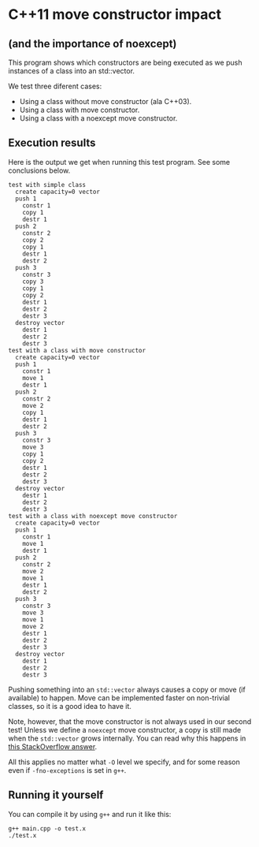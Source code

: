 # C++11 move constructor impact
## (and the importance of noexcept)

This program shows which constructors are being executed as we push instances of a class into an std::vector.

We test three diferent cases:

  * Using a class without move constructor (ala C++03).
  * Using a class with move constructor.
  * Using a class with a noexcept move constructor.

## Execution results

Here is the output we get when running this test program. See some conclusions below.

```
test with simple class
  create capacity=0 vector
  push 1
    constr 1
    copy 1
    destr 1
  push 2
    constr 2
    copy 2
    copy 1
    destr 1
    destr 2
  push 3
    constr 3
    copy 3
    copy 1
    copy 2
    destr 1
    destr 2
    destr 3
  destroy vector
    destr 1
    destr 2
    destr 3
test with a class with move constructor
  create capacity=0 vector
  push 1
    constr 1
    move 1
    destr 1
  push 2
    constr 2
    move 2
    copy 1
    destr 1
    destr 2
  push 3
    constr 3
    move 3
    copy 1
    copy 2
    destr 1
    destr 2
    destr 3
  destroy vector
    destr 1
    destr 2
    destr 3
test with a class with noexcept move constructor
  create capacity=0 vector
  push 1
    constr 1
    move 1
    destr 1
  push 2
    constr 2
    move 2
    move 1
    destr 1
    destr 2
  push 3
    constr 3
    move 3
    move 1
    move 2
    destr 1
    destr 2
    destr 3
  destroy vector
    destr 1
    destr 2
    destr 3

```

Pushing something into an `std::vector` always causes a copy or move (if available) to happen. Move can be implemented faster on non-trivial classes, so it is a good idea to have it.

Note, however, that the move constructor is not always used in our second test! Unless we define a `noexcept` move constructor, a copy is still made when the `std::vector` grows internally. You can read why this happens in [this StackOverflow answer][1]. 

All this applies no matter what `-O` level we specify, and for some reason even if `-fno-exceptions` is set in `g++`.

[1]: http://stackoverflow.com/a/15730993/798724

## Running it yourself

You can compile it by using `g++` and run it like this:

```
g++ main.cpp -o test.x
./test.x
```

